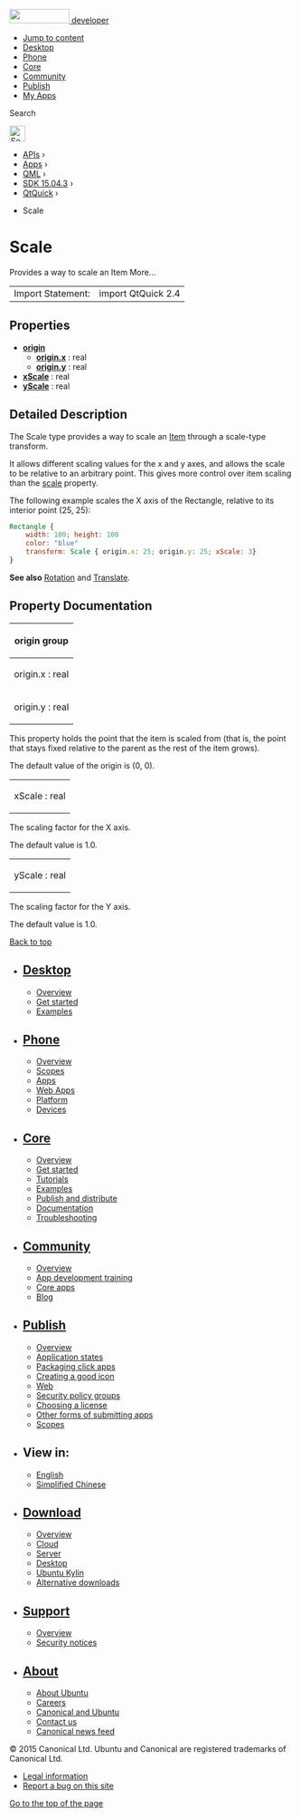<a href="https://developer.ubuntu.com/" class="logo-ubuntu"><img src="https://developer.ubuntu.com/assets/sites/ubuntu/latest/u/img/logos/logo-ubuntu-orange.svg" width="106" height="25" /> <span>developer</span></a>

-   [Jump to content](index.html#main-content)
-   [Desktop](https://developer.ubuntu.com/en/desktop/)
-   [Phone](https://developer.ubuntu.com/en/phone/)
-   [Core](https://developer.ubuntu.com/core)
-   [Community](https://developer.ubuntu.com/en/community/)
-   [Publish](https://developer.ubuntu.com/en/publish/)
-   [My Apps](https://myapps.developer.ubuntu.com/)

Search

<img src="https://developer.ubuntu.com/assets/sites/ubuntu/latest/u/img/search-white.svg" alt="Search" height="28" />

-   [APIs](../../../../index.html) ›
-   [Apps](../../../index.html) ›
-   [QML](../../index.html) ›
-   [SDK 15.04.3](../index.html) ›
-   [QtQuick](../QtQuick/index.html) ›

<!-- -->

-   Scale

Scale
=====

<span class="subtitle"></span>
Provides a way to scale an Item More...

|                   |                    |
|-------------------|--------------------|
| Import Statement: | import QtQuick 2.4 |

<span id="properties"></span>
Properties
----------

-   ****[origin](index.html#origin-prop)****
    -   ****[origin.x](index.html#origin.x-prop)**** : real
    -   ****[origin.y](index.html#origin.y-prop)**** : real
-   ****[xScale](index.html#xScale-prop)**** : real
-   ****[yScale](index.html#yScale-prop)**** : real

<span id="details"></span>
Detailed Description
--------------------

The Scale type provides a way to scale an [Item](../QtQuick.Item/index.html) through a scale-type transform.

It allows different scaling values for the x and y axes, and allows the scale to be relative to an arbitrary point. This gives more control over item scaling than the [scale](../QtQuick.Item/index.html#scale-prop) property.

The following example scales the X axis of the Rectangle, relative to its interior point (25, 25):

``` qml
Rectangle {
    width: 100; height: 100
    color: "blue"
    transform: Scale { origin.x: 25; origin.y: 25; xScale: 3}
}
```

**See also** [Rotation](../QtQuick.Rotation/index.html) and [Translate](../QtQuick.Translate/index.html).

Property Documentation
----------------------

<table>
<colgroup>
<col width="100%" />
</colgroup>
<thead>
<tr class="header">
<th><p><span id="origin-prop"></span><strong>origin group</strong></p></th>
</tr>
</thead>
<tbody>
<tr class="odd">
<td><p><span id="origin.x-prop"></span><span class="name">origin.x</span> : <span class="type">real</span></p></td>
</tr>
<tr class="even">
<td><p><span id="origin.y-prop"></span><span class="name">origin.y</span> : <span class="type">real</span></p></td>
</tr>
</tbody>
</table>

This property holds the point that the item is scaled from (that is, the point that stays fixed relative to the parent as the rest of the item grows).

The default value of the origin is (0, 0).

<table>
<colgroup>
<col width="100%" />
</colgroup>
<tbody>
<tr class="odd">
<td><p><span id="xScale-prop"></span><span class="name">xScale</span> : <span class="type">real</span></p></td>
</tr>
</tbody>
</table>

The scaling factor for the X axis.

The default value is 1.0.

<table>
<colgroup>
<col width="100%" />
</colgroup>
<tbody>
<tr class="odd">
<td><p><span id="yScale-prop"></span><span class="name">yScale</span> : <span class="type">real</span></p></td>
</tr>
</tbody>
</table>

The scaling factor for the Y axis.

The default value is 1.0.

[Back to top](index.html#)

-   [Desktop](https://developer.ubuntu.com/en/desktop/)
    ---------------------------------------------------

    -   [Overview](https://developer.ubuntu.com/en/desktop/)
    -   [Get started](http://snapcraft.io/?utm_source=developer.ubuntu.com&utm_medium=devportal&utm_term=snaps%20snapcraft%20desktop&utm_content=menu&utm_campaign=duc_snappers)
    -   [Examples](https://github.com/ubuntu/snappy-playpen)

-   [Phone](https://developer.ubuntu.com/en/phone/)
    -----------------------------------------------

    -   [Overview](https://developer.ubuntu.com/en/phone/)
    -   [Scopes](https://developer.ubuntu.com/en/phone/scopes/)
    -   [Apps](https://developer.ubuntu.com/en/phone/apps/)
    -   [Web Apps](https://developer.ubuntu.com/en/phone/web/)
    -   [Platform](https://developer.ubuntu.com/en/phone/platform/)
    -   [Devices](https://developer.ubuntu.com/en/phone/devices/)

-   [Core](https://developer.ubuntu.com/core)
    -----------------------------------------

    -   [Overview](https://developer.ubuntu.com/core)
    -   [Get started](https://developer.ubuntu.com/core/get-started)
    -   [Tutorials](https://developer.ubuntu.com/core/tutorials)
    -   [Examples](https://developer.ubuntu.com/core/examples)
    -   [Publish and distribute](https://developer.ubuntu.com/core/publish-and-distribute)
    -   [Documentation](https://developer.ubuntu.com/core/documentation)
    -   [Troubleshooting](https://developer.ubuntu.com/core/troubleshooting)

-   [Community](https://developer.ubuntu.com/en/community/)
    -------------------------------------------------------

    -   [Overview](https://developer.ubuntu.com/en/community/)
    -   [App development training](https://developer.ubuntu.com/en/community/training/)
    -   [Core apps](https://developer.ubuntu.com/en/community/core-apps/)
    -   [Blog](https://developer.ubuntu.com/en/community/blog/)

-   [Publish](https://developer.ubuntu.com/en/publish/)
    ---------------------------------------------------

    -   [Overview](https://developer.ubuntu.com/en/publish/)
    -   [Application states](https://developer.ubuntu.com/en/publish/application-states/)
    -   [Packaging click apps](https://developer.ubuntu.com/en/publish/packaging-click-apps/)
    -   [Creating a good icon](https://developer.ubuntu.com/en/publish/creating-a-good-icon/)
    -   [Web](https://developer.ubuntu.com/en/publish/web/)
    -   [Security policy groups](https://developer.ubuntu.com/en/publish/security-policy-groups/)
    -   [Choosing a license](https://developer.ubuntu.com/en/publish/choosing-a-license/)
    -   [Other forms of submitting apps](https://developer.ubuntu.com/en/publish/other-forms-of-submitting-apps/)
    -   [Scopes](https://developer.ubuntu.com/en/publish/scopes/)

-   View in:
    --------

    -   [English](index.html "Change to language: English")
    -   [Simplified Chinese](index.html "Change to language: Simplified Chinese")

-   [Download](http://ubuntu.com/download/)
    ---------------------------------------

    -   [Overview](http://ubuntu.com/download)
    -   [Cloud](http://ubuntu.com/download/cloud)
    -   [Server](http://ubuntu.com/download/server)
    -   [Desktop](http://ubuntu.com/download/desktop)
    -   [Ubuntu Kylin](http://ubuntu.com/download/ubuntu-kylin)
    -   [Alternative downloads](http://ubuntu.com/download/alternative-downloads)

-   [Support](http://ubuntu.com/support/)
    -------------------------------------

    -   [Overview](http://ubuntu.com/support)
    -   [Security notices](http://www.ubuntu.com/usn/)

-   [About](http://ubuntu.com/about/)
    ---------------------------------

    -   [About Ubuntu](http://ubuntu.com/about/about-ubuntu)
    -   [Careers](http://www.canonical.com/careers)
    -   [Canonical and Ubuntu](http://ubuntu.com/about/canonical-and-ubuntu)
    -   [Contact us](http://ubuntu.com/about/contact-us)
    -   [Canonical news feed](http://insights.ubuntu.com/feed/)

© 2015 Canonical Ltd. Ubuntu and Canonical are registered trademarks of Canonical Ltd.

-   [Legal information](http://www.ubuntu.com/legal)
-   [Report a bug on this site](https://bugs.launchpad.net/developer-ubuntu-com/)

<span class="accessibility-aid">[Go to the top of the page](index.html#)</span>
